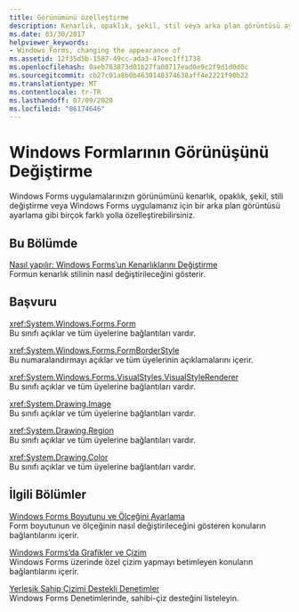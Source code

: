 ```yaml
---
title: Görünümünü özelleştirme
description: Kenarlık, opaklık, şekil, stil veya arka plan görüntüsü ayarlayarak Windows Forms uygulamalarınızın görünümünü özelleştirmeyi öğrenin.
ms.date: 03/30/2017
helpviewer_keywords:
- Windows Forms, changing the appearance of
ms.assetid: 12f35d5b-1587-49cc-ada3-47eec1ff1738
ms.openlocfilehash: 0aeb783873d01b27fa00717ead0e9c2f9d1d0d0c
ms.sourcegitcommit: cb27c01a8b0b4630148374638aff4e2221f90b22
ms.translationtype: MT
ms.contentlocale: tr-TR
ms.lasthandoff: 07/09/2020
ms.locfileid: "86174646"
---
```

# <a name="changing-the-appearance-of-windows-forms"></a>Windows Formlarının Görünüşünü Değiştirme
Windows Forms uygulamalarınızın görünümünü kenarlık, opaklık, şekil, stili değiştirme veya Windows Forms uygulamanız için bir arka plan görüntüsü ayarlama gibi birçok farklı yolla özelleştirebilirsiniz.  
  
## <a name="in-this-section"></a>Bu Bölümde  
 [Nasıl yapılır: Windows Forms’un Kenarlıklarını Değiştirme](how-to-change-the-borders-of-windows-forms.md)  
 Formun kenarlık stilinin nasıl değiştirileceğini gösterir.  
  
## <a name="reference"></a>Başvuru  
 <xref:System.Windows.Forms.Form>  
 Bu sınıfı açıklar ve tüm üyelerine bağlantıları vardır.  
  
 <xref:System.Windows.Forms.FormBorderStyle>  
 Bu numaralandırmayı açıklar ve tüm üyelerinin açıklamalarını içerir.  
  
 <xref:System.Windows.Forms.VisualStyles.VisualStyleRenderer>  
 Bu sınıfı açıklar ve tüm üyelerine bağlantıları vardır.  
  
 <xref:System.Drawing.Image>  
 Bu sınıfı açıklar ve tüm üyelerine bağlantıları vardır.  
  
 <xref:System.Drawing.Region>  
 Bu sınıfı açıklar ve tüm üyelerine bağlantıları vardır.  
  
 <xref:System.Drawing.Color>  
 Bu sınıfı açıklar ve tüm üyelerine bağlantıları vardır.  
  
## <a name="related-sections"></a>İlgili Bölümler  
 [Windows Forms Boyutunu ve Ölçeğini Ayarlama](adjusting-the-size-and-scale-of-windows-forms.md)  
 Form boyutunun ve ölçeğinin nasıl değiştirileceğini gösteren konuların bağlantılarını içerir.  
  
 [Windows Forms’da Grafikler ve Çizim](./advanced/graphics-and-drawing-in-windows-forms.md)  
 Windows Forms üzerinde özel çizim yapmayı betimleyen konuların bağlantılarını içerir.  
  
 [Yerleşik Sahip Çizimi Destekli Denetimler](./controls/controls-with-built-in-owner-drawing-support.md)  
 Windows Forms Denetimlerinde, sahibi-çiz desteğini listeleyin.
